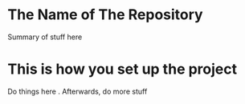 # The Name of The Repository
Summary of stuff here
# This is how you set up the project
Do things here . Afterwards, do more stuff
